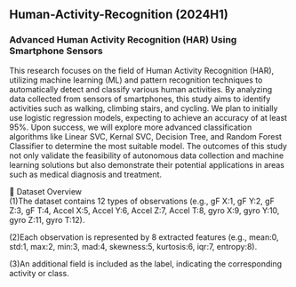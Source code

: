 ## Human-Activity-Recognition (2024H1)
### Advanced Human Activity Recognition (HAR) Using Smartphone Sensors
This research focuses on the field of Human Activity Recognition (HAR), utilizing machine learning (ML) and pattern recognition techniques to automatically detect and classify various human activities. By analyzing data collected from sensors of smartphones, this study aims to identify activities such as walking, climbing stairs, and cycling. We plan to initially use logistic regression models, expecting to achieve an accuracy of at least 95%. Upon success, we will explore more advanced classification algorithms like Linear SVC, Kernal SVC, Decision Tree, and Random Forest Classifier to determine the most suitable model. The outcomes of this study not only validate the feasibility of autonomous data collection and machine learning solutions but also demonstrate their potential applications in areas such as medical diagnosis and treatment.

📁 Dataset Overview  
(1)The dataset contains 12 types of observations (e.g., gF X:1, gF Y:2, gF Z:3, gF T:4, Accel X:5, Accel Y:6, Accel Z:7, Accel T:8, gyro X:9, gyro Y:10, gyro Z:11, gyro T:12).  

(2)Each observation is represented by 8 extracted features (e.g., mean:0, std:1, max:2, min:3, mad:4, skewness:5, kurtosis:6, iqr:7, entropy:8).  

(3)An additional field is included as the label, indicating the corresponding activity or class.

